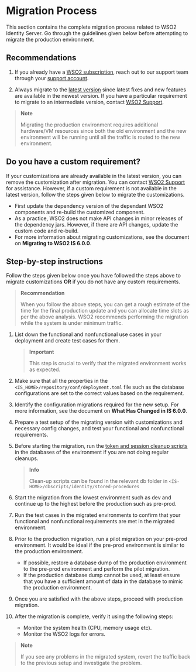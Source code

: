 # Migration Process

This section contains the complete migration process related to WSO2 Identity Server.
Go through the guidelines given below before attempting to migrate the production environment.

## Recommendations

1.  If you already have a [WSO2 subscription](https://wso2.com/subscription), reach out to our support team through 
your [support account](https://support.wso2.com/jira/secure/Dashboard.jspa).

2.  Always migrate to the [latest version](https://wso2.com/identity-and-access-management) 
    since latest fixes and new features are available in the newest version. If you have a particular 
    requirement to migrate to an intermediate version, contact 
    [WSO2 Support](https://support.wso2.com/jira/secure/Dashboard.jspa).

>**Note**
>
>Migrating the production environment requires additional hardware/VM resources since both the old environment and the new environment will be running until all the traffic is routed to the new environment.

##  Do you have a custom requirement?
    
If your customizations are already available in the latest version, you can remove the 
customization after migration. You can contact [WSO2 Support](https://support.wso2.com/jira/secure/Dashboard.jspa) for assistance. However, if a custom requirement is not available in the latest version, follow the steps given below to migrate the customizations.

- First update the dependency version of the dependant WSO2 components and re-build the customized component.
- As a practice, WSO2 does not make API changes in minor releases of the dependency jars. However, if there are API changes, update the custom code and re-build.
-  For more information about migrating customizations, see the document on **Migrating to WSO2 IS 6.0.0**.
                        
##  Step-by-step instructions 

Follow the steps given below once you have followed the steps above to migrate customizations **OR** if you do not have any custom requirements.

>**Recommendation**
>
>When you follow the above steps, you can get a rough estimate of the time for the final production update and you can allocate time slots as per the above analysis. WSO2 recommends performing the migration while the system is under minimum traffic.

1.  List down the functional and nonfunctional use cases in your deployment and create test cases for them. 
    
    > **Important**
    >
    > This step is crucial to verify that the migrated environment works as expected.     

2.  Make sure that all the properties in the `<IS_HOME>/repository/conf/deployment.toml` file such as the database configurations are set to the correct values based on the requirement.

3.  Identify the configuration migrations required for the new setup. For more information, see the document on **What Has Changed in IS 6.0.0**.
        
4.  Prepare a test setup of the migrating version with customizations and necessary config changes, and 
test your functional and nonfunctional requirements.

5.  Before starting the migration, run the [token and session 
cleanup scripts](https://is.docs.wso2.com/en/6.0.0/deploy/remove-unused-tokens-from-the-database/#using-stored-procedures-for-token-cleanup)
 in the databases of the environment if you are not doing regular cleanups.
    
    >**Info**
    >
    > Clean-up scripts can be found in the relevant db folder in `<IS-HOME>/dbscripts/identity/stored-procedures`
        
6.  Start the migration from the lowest environment such as dev and continue up to the highest before the production 
such as pre-prod. 

7.  Run the test cases in the migrated environments to confirm that your functional and nonfunctional 
requirements are met in the migrated environment.

8. Prior to the production migration, run a pilot migration on your pre-prod environment. It would be 
ideal if the pre-prod environment is similar to the production environment.
    +   If possible, restore a database dump of the production environment to the pre-prod environment and 
    perform the pilot migration.
    +   If the production database dump cannot be used, at least ensure that you have a sufficient amount 
    of data in the database to mimic the production environment. 
    
9.  Once you are satisfied with the above steps, proceed with production migration. 

10. After the migration is complete, verify it using the following steps:
    
    +  Monitor the system health (CPU, memory usage etc).
    +  Monitor the WSO2 logs for errors.

> **Note**
>
> If you see any problems in the migrated system, revert the traffic back to the previous setup and investigate the problem.